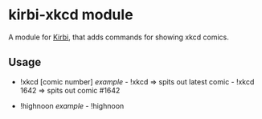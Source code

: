 # kirbi-xkcd module
A module for [Kirbi](https://github.com/richardson-media-house/kirbi), that adds commands for showing xkcd comics.

## Usage

- !xkcd [comic number]
  *example* - !xkcd => spits out latest comic
            - !xkcd 1642 => spits out comic #1642

- !highnoon
  *example* - !highnoon
